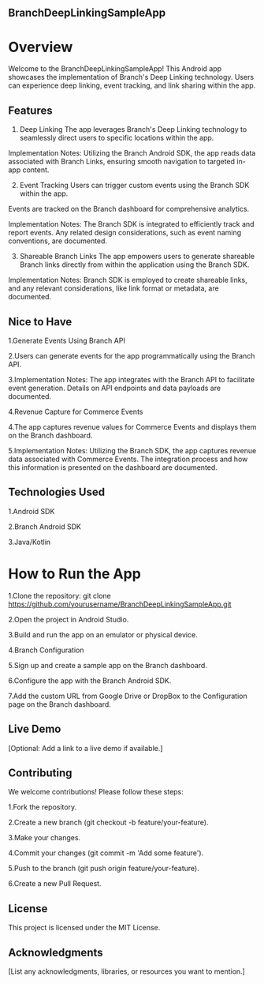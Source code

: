 ## BranchDeepLinkingSampleApp
# Overview
Welcome to the BranchDeepLinkingSampleApp! This Android app showcases the implementation of Branch's Deep Linking technology. Users can experience deep linking, event tracking, and link sharing within the app.

## Features

1. Deep Linking
The app leverages Branch's Deep Linking technology to seamlessly direct users to specific locations within the app.

Implementation Notes: Utilizing the Branch Android SDK, the app reads data associated with Branch Links, ensuring smooth navigation to targeted in-app content.

2. Event Tracking
Users can trigger custom events using the Branch SDK within the app.

Events are tracked on the Branch dashboard for comprehensive analytics.

Implementation Notes: The Branch SDK is integrated to efficiently track and report events. Any related design considerations, such as event naming conventions, are documented.

3. Shareable Branch Links
The app empowers users to generate shareable Branch links directly from within the application using the Branch SDK.

Implementation Notes: Branch SDK is employed to create shareable links, and any relevant considerations, like link format or metadata, are documented.

## Nice to Have
1.Generate Events Using Branch API

2.Users can generate events for the app programmatically using the Branch API.

3.Implementation Notes: The app integrates with the Branch API to facilitate event generation. Details on API endpoints and data payloads are documented.

4.Revenue Capture for Commerce Events

4.The app captures revenue values for Commerce Events and displays them on the Branch dashboard.

5.Implementation Notes: Utilizing the Branch SDK, the app captures revenue data associated with Commerce Events. The integration process and how this information is presented on the dashboard are documented.

## Technologies Used
1.Android SDK

2.Branch Android SDK

3.Java/Kotlin 

# How to Run the App

1.Clone the repository: git clone https://github.com/yourusername/BranchDeepLinkingSampleApp.git

2.Open the project in Android Studio.

3.Build and run the app on an emulator or physical device.

4.Branch Configuration

5.Sign up and create a sample app on the Branch dashboard.

6.Configure the app with the Branch Android SDK.

7.Add the custom URL from Google Drive or DropBox to the Configuration page on the Branch dashboard.

## Live Demo
[Optional: Add a link to a live demo if available.]

## Contributing
We welcome contributions! Please follow these steps:

1.Fork the repository.

2.Create a new branch (git checkout -b feature/your-feature).

3.Make your changes.

4.Commit your changes (git commit -m 'Add some feature').

5.Push to the branch (git push origin feature/your-feature).

6.Create a new Pull Request.

## License
This project is licensed under the MIT License.

## Acknowledgments
[List any acknowledgments, libraries, or resources you want to mention.]

